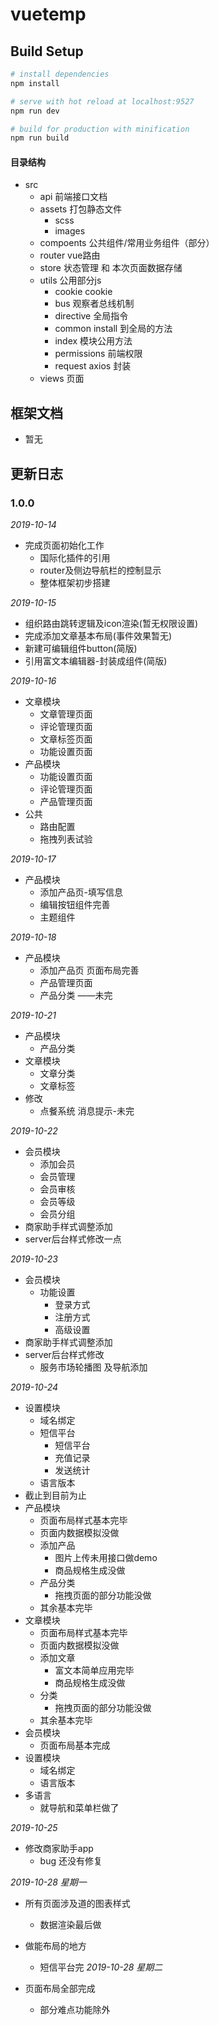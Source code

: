 # vuetemp

>

## Build Setup

``` bash
# install dependencies
npm install

# serve with hot reload at localhost:9527
npm run dev

# build for production with minification
npm run build

```

#### 目录结构
- src
  - api 前端接口文档
  - assets 打包静态文件
    - scss 
  	- images
  - compoents 公共组件/常用业务组件（部分）
  - router vue路由
  - store  状态管理 和 本次页面数据存储
  - utils  公用部分js
    - cookie      cookie
    - bus         观察者总线机制
    - directive   全局指令
    - common      install 到全局的方法
    - index       模块公用方法
    - permissions 前端权限 
    - request     axios 封装
  - views 页面

## 框架文档

- 暂无

## 更新日志

### 1.0.0

*2019-10-14* 

- 完成页面初始化工作
	- 国际化插件的引用
	- router及侧边导航栏的控制显示
	- 整体框架初步搭建  

*2019-10-15*

- 组织路由跳转逻辑及icon渲染(暂无权限设置)
- 完成添加文章基本布局(事件效果暂无)
- 新建可编辑组件button(简版)
- 引用富文本编辑器-封装成组件(简版)

*2019-10-16*

- 文章模块
  - 文章管理页面
  - 评论管理页面
  - 文章标签页面
  - 功能设置页面
- 产品模块
  - 功能设置页面
  - 评论管理页面
  - 产品管理页面
- 公共
  - 路由配置
  - 拖拽列表试验

*2019-10-17*

- 产品模块
  - 添加产品页-填写信息
  - 编辑按钮组件完善
  - 主题组件 

*2019-10-18*

- 产品模块
  - 添加产品页 页面布局完善
  - 产品管理页面 
  - 产品分类 ——未完

*2019-10-21*

- 产品模块
  - 产品分类 
- 文章模块
  - 文章分类 
  - 文章标签
- 修改
  - 点餐系统 消息提示-未完

*2019-10-22*

- 会员模块
  - 添加会员
  - 会员管理
  - 会员审核
  - 会员等级
  - 会员分组
- 商家助手样式调整添加
- server后台样式修改一点


*2019-10-23*

- 会员模块
  - 功能设置
    - 登录方式
    - 注册方式
    - 高级设置
- 商家助手样式调整添加
- server后台样式修改
  - 服务市场轮播图 及导航添加

*2019-10-24*

- 设置模块
  - 域名绑定
  - 短信平台
    - 短信平台
    - 充值记录
    - 发送统计
  - 语言版本
- 截止到目前为止
- 产品模块
  - 页面布局样式基本完毕
  - 页面内数据模拟没做
  - 添加产品 
    - 图片上传未用接口做demo
    - 商品规格生成没做
  - 产品分类
    - 拖拽页面的部分功能没做
  - 其余基本完毕
- 文章模块
  - 页面布局样式基本完毕
  - 页面内数据模拟没做
  - 添加文章 
    - 富文本简单应用完毕
    - 商品规格生成没做
  - 分类
    - 拖拽页面的部分功能没做
  - 其余基本完毕
- 会员模块 
  - 页面布局基本完成
- 设置模块
  - 域名绑定 
  - 语言版本
- 多语言 
  - 就导航和菜单栏做了

*2019-10-25*

- 修改商家助手app
  - bug 还没有修复

*2019-10-28 星期一*

- 所有页面涉及道的图表样式  
  - 数据渲染最后做
- 做能布局的地方
  - 短信平台完
*2019-10-28 星期二*

- 页面布局全部完成
  - 部分难点功能除外
